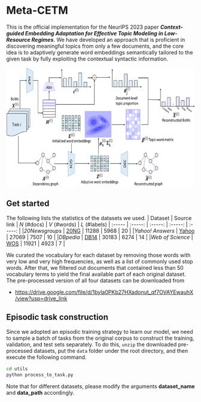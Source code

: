 # Meta-CETM

This is the official implementation for the NeurIPS 2023 paper ***Context-guided Embedding Adaptation for Effective Topic Modeling in Low-Resource Regimes***. We have developed an approach that is proficient in discovering meaningful topics from only a few documents, and the core idea is to adaptively generate word embeddings semantically tailored to the given task by fully exploiting the contextual syntactic information. <!--We hope this will offer an alternative for the text analysis under low-resource scenarios.-->

<img src="/display/overview.png" width="672" height="320">

## Get started
The following lists the statistics of the datasets we used.
| Dataset | Source link | *N* (#docs) | *V* (#words) | *L* (#labels)
| :----- | :-----: | :-----: | :-----: | :-----: |
|*20Newsgroups* | [20NG](http://qwone.com/~jason/20Newsgroups/) | 11288 | 5968 | 20 |
|*Yahoo! Answers* | [Yahoo](https://github.com/LC-John/Yahoo-Answers-Topic-Classification-Dataset) | 27069 | 7507 | 10 |
|*DBpedia* | [DB14](https://www.dbpedia.org/) | 30183 | 6274 | 14 |
|*Web of Science* | [WOS](https://data.mendeley.com/datasets/9rw3vkcfy4/6) | 11921 | 4923 | 7 |

We curated the vocabulary for each dataset by removing those words with very low and very high frequencies, as well as a list of commonly used stop words. After that, we filtered out documents that contained less than 50 vocabulary terms to yield the final available part of each original dataset. The pre-processed version of all four datasets can be downloaded from
- https://drive.google.com/file/d/1byla0PKb27HXadonut_qf7OVAYEwauhX/view?usp=drive_link


## Episodic task construction
Since we adopted an episodic training strategy to learn our model, we need to sample a batch of tasks from the original corpus to construct the training, validation, and test sets separately. To do this, `unzip` the downloaded pre-processed datasets, put the `data` folder under the root directory, and then execute the following command.
```bash
cd utils
python process_to_task.py
```
Note that for different datasets, please modify the arguments **dataset_name** and **data_path** accordingly.
